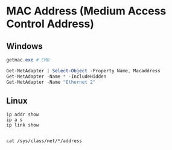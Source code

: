 # MAC Address (Medium Access Control Address)



## Windows
```powershell
getmac.exe # CMD

Get-NetAdapter | Select-Object -Property Name, Macaddress
Get-NetAdapter -Name * -IncludeHidden
Get-NetAdapter -Name "Ethernet 2"
```

## Linux

```
ip addr show
ip a s
ip link show


cat /sys/class/net/*/address

```